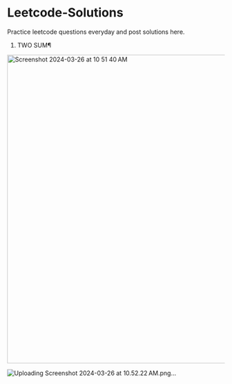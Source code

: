 # Leetcode-Solutions
Practice leetcode questions everyday and post solutions here.

1. TWO SUM¶
<img width="716" alt="Screenshot 2024-03-26 at 10 51 40 AM" src="https://github.com/sanskruti-raut/Leetcode-Solutions/assets/56341170/2220e72d-3522-45bc-8452-8fbbfe451fd7">

![Uploading Screenshot 2024-03-26 at 10.52.22 AM.png…]()

